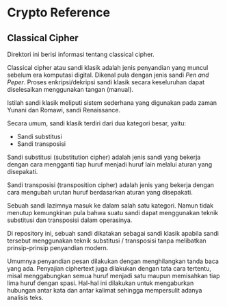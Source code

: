 # Crypto Reference

## Classical Cipher

Direktori ini berisi informasi tentang classical cipher.

Classical cipher atau sandi klasik adalah jenis penyandian yang muncul sebelum era komputasi digital. Dikenal pula dengan jenis sandi _Pen and Peper_. Proses enkripsi/dekripsi sandi klasik secara keseluruhan dapat diselesaikan menggunakan tangan (manual).

Istilah sandi klasik meliputi sistem sederhana yang digunakan pada zaman Yunani dan Romawi, sandi Renaissance.

Secara umum, sandi klasik terdiri dari dua kategori besar, yaitu:

* Sandi substitusi
* Sandi transposisi

Sandi substitusi (substitution cipher) adalah jenis sandi yang bekerja dengan cara mengganti tiap huruf menjadi huruf lain melalui aturan yang disepakati.

Sandi transposisi (transposition cipher) adalah jenis yang bekerja dengan cara mengubah urutan huruf berdasarkan aturan yang disepakati.

Sebuah sandi lazimnya masuk ke dalam salah satu kategori. Namun tidak menutup kemungkinan pula bahwa suatu sandi dapat menggunakan teknik substitusi dan transposisi dalam operasinya.

Di repository ini, sebuah sandi dikatakan sebagai sandi klasik apabila sandi tersebut menggunakan teknik substitusi / transposisi tanpa melibatkan prinsip-prinsip penyandian modern.

Umumnya penyandian pesan dilakukan dengan menghilangkan tanda baca yang ada. Penyajian ciphertext juga dilakukan dengan tata cara tertentu, misal menggabungkan semua huruf menjadi satu maupun memisahkan tiap lima huruf dengan spasi. Hal-hal ini dilakukan untuk mengaburkan hubungan antar kata dan antar kalimat sehingga mempersulit adanya analisis teks.